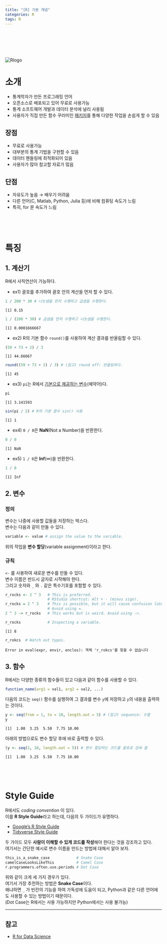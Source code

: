 ```yaml
---
title: "[R] 기본 개념"
categories: R
tags: R
---
```


<div style="margin-bottom:100px;"></div>

![Rlogo](https://www.r-project.org/Rlogo.png)

# 소개

- 통계학자가 만든 프로그래밍 언어
- 오픈소스로 배포되고 있어 무료로 사용가능
- 통계 소프트웨어 개발과 데이터 분석에 널리 사용됨
- 사용자가 직접 만든 함수 꾸러미인 [패키지](https://cran.r-project.org/web/packages/available_packages_by_name.html)를 통해 다양한 작업을 손쉽게 할 수 있음

## 장점

- 무료로 사용가능
- 대부분의 통계 기법을 구현할 수 있음
- 데이터 핸들링에 최적화되어 있음
- 사용자가 많아 참고할 자료가 많음

## 단점

- 자유도가 높음 → 배우기 어려움
- 다른 언어(C, Matlab, Python, Julia 등)에 비해 컴퓨팅 속도가 느림
- 특히, for 문  속도가 느림

<div style="margin-bottom:100px;"></div>

# 특징

## 1. 계산기

R에서 사칙연산이 가능하다. 

- ex1) 괄호를 추가하여 괄호 안의 계산을 먼저 할 수 있다.

```r
1 / 200 * 30 # 나눗셈을 먼저 수행하고 곱셈을 수행한다.
```

```
[1] 0.15
```

```r
1 / (200 * 30) # 곱셈을 먼저 수행하고 나눗셈을 수행한다.
```

```
[1] 0.0001666667
```

- ex2) R의 기본 함수 `round()`를 사용하여 계산 결과를 반올림할 수 있다.

```r
(59 + 73 + 2) / 3
```

```
[1] 44.66667
```

```r
round((59 + 73 + 2) / 3) # (참고) round off: 반올림하다.
```

```
[1] 45
```

- ex3) `pi`는 R에서 <u>기본으로 제공하는 변수</u>(예약어)다.

```r
pi
```

```
[1] 3.141593
```

```r
sin(pi / 2) # R의 기본 함수 sin() 사용
```

```
[1] 1
```

- ex4) `0 / 0`은 **NaN**(Not a Number)을 반환한다.

```r
0 / 0
```

```
[1] NaN
```

- ex5) `1 / 0`은 **Inf**($\infty$)을 반환한다.

```r
1 / 0
```

```
[1] Inf
```

## 2. 변수

### 정의  

변수는 나중에 사용할 값들을 저장하는 박스다.  
변수는 다음과 같이 만들 수 있다.

```r
variable <- value # assign the value to the variable.
```

위의 작업을 **변수 할당**(variable assignment)이라고 한다. 

### 규칙

`<-` 를 사용하여 새로운 변수를 만들 수 있다.  
변수 이름은 반드시 글자로 시작해야 한다.  
그리고 숫자와 `_` 와 `.` 같은 특수기호를 포함할 수 있다.

```r
r_rocks <- 2 ^ 3   # This is preferred. 
                   # RStudio shortcut: Alt + - (minus sign).
r_rocks = 2 ^ 3    # This is possible, but it will cause confusion later. 
                   # Avoid using =.
2 ^ 3 -> r_rocks   # This works but is weird. Avoid using ->.

r_rocks            # Inspecting a variable.
```

```
[1] 8
```

```r
r_rokcs  # Watch out typos.
```

```
Error in eval(expr, envir, enclos): 객체 'r_rokcs'를 찾을 수 없습니다
```

## 3.  함수

R에서는 다양한 종류의 함수들이 있고 다음과 같이 함수를 사용할 수 있다.

```r
function_name(arg1 = val1, arg2 = val2, ...)
```

다음의 코드는 `seq()` 함수를 실행하여 그 결과를 변수 `y`에 저장하고 `y`의 내용을 출력하는 것이다.

```r
y <- seq(from = 1, to = 10, length.out = 5) # (참고) sequence: 수열
y
```

```
[1]  1.00  3.25  5.50  7.75 10.00
```

아래의 방법으로도 변수 할당 후에 바로 출력할 수 있다.

```r
(y <- seq(1, 10, length.out = 5)) # 변수 할당하는 코드를 괄호로 감싸 줌
```

```
[1]  1.00  3.25  5.50  7.75 10.00
```

<div style="margin-bottom:100px;"></div>

# Style Guide

R에서도 _coding convention_ 이 있다.  
이를 **R Style Guide**라고 하는데, 다음의 두 가이드가 유명하다.

- [Google’s R Style Guide](https://google.github.io/styleguide/Rguide.html)
- [Tidyverse Style Guide](https://style.tidyverse.org/)

두 가이드 모두 **사람이 이해할 수 있게 코드를 작성**해야 한다는 것을 강조하고 있다.  
여기서는 간단한 예시로 변수 이름을 만드는 방법에 대해서 알아 보자.

```r
this_is_a_snake_case            # Snake Case
camelCaseLooksLikeThis          # Camel Case
r.programmers.often.use.periods # Dot Case
```

위와 같이 크게 세 가지 경우가 있다.  
여기서 가장 추천하는 방법은 **Snake Case**이다.  
왜냐하면  `_` 가 빈칸의 기능을 하여 가독성에 도움이 되고, Python과 같은 다른 언어에도 사용할 수 있는 방법이기 때문이다.  
(Dot Case는 R에서는 사용 가능하지만 Python에서는 사용 불가능)

---

## 참고

- [R for Data Science](https://r4ds.had.co.nz/)